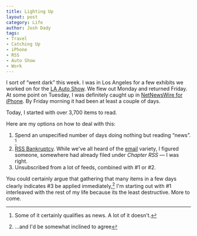 ```yaml
---
title: Lighting Up
layout: post
category: Life
author: Josh Dady
tags:
- Travel
- Catching Up
- iPhone
- RSS
- Auto Show
- Work
---
```


I sort of “went dark” this week. I was in Los Angeles for a few exhibits we
worked on for the [LA Auto Show][la]. We flew out Monday and returned Friday.
At some point on Tuesday, I was definitely caught up in
[NetNewsWire for iPhone][nnw]. By Friday morning it had been at least a couple
of days.

Today, I started with over 3,700 items to read.

Here are my options on how to deal with this:

1. Spend an unspecified number of days doing nothing but reading “news”. [^news]
2. [RSS Bankruptcy][rssb]. While we've all heard of the [email][emailb] variety,
   I figured someone, somewhere had already filed under _Chapter RSS_ — I was right.
3. Unsubscribed from a lot of feeds, combined with #1 or #2.

You could certainly argue that gathering that many items in a few days clearly
indicates #3 be applied immediately,[^agree] I'm starting out with #1
interleaved with the rest of my life because its the least destructive.
More to come.

[^news]: Some of it certainly qualifies as news.  A lot of it doesn't.
[^agree]: …and I'd be somewhat inclined to agree

[la]: http://laautoshow.com/
[nnw]: http://www.newsgator.com/individuals/netnewswireiphone/default.aspx
[rssb]: http://www.google.com/search?hl=en&client=safari&rls=en-us&q=%22rss+bankruptcy%22&btnG=Search
[emailb]: http://www.google.com/search?hl=en&client=safari&rls=en-us&q=%22email+bankruptcy%22&btnG=Search
